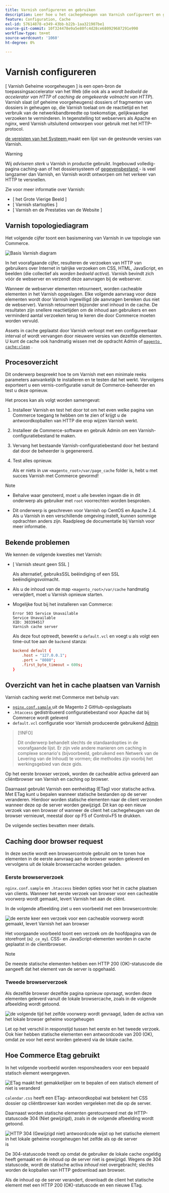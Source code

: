 ```yaml
---
title: Varnish configureren en gebruiken
description: Leer hoe u het cachegeheugen van Varnish configureert en gebruikt voor Adobe Commerce. Ontdek HTTP-versnellings-, bestands- en optimalisatietechnieken.
feature: Configuration, Cache
exl-id: 57614878-e349-43bb-b22b-1aa321907be1
source-git-commit: 10f324478e9a5e80fc4d28ce680929687291e990
workflow-type: tm+mt
source-wordcount: '1060'
ht-degree: 0%

---
```


# Varnish configureren

[ Varnish Geheime voorgeheugen ] is een open-bron de toepassingsaccelerator van het Web (die ook als a _wordt bedoeld de accelerator van HTTP_ of _caching de omgekeerde volmacht van HTTP_). Varnish slaat (of geheime voorgeheugens) dossiers of fragmenten van dossiers in geheugen op, die Varnish toelaat om de reactietijd en het verbruik van de netwerkbandbreedte op toekomstige, gelijkwaardige verzoeken te verminderen. In tegenstelling tot webservers als Apache en nginx, werd Varnish uitsluitend ontworpen voor gebruik met het HTTP-protocol.

[ de vereisten van het Systeem ](../../installation/system-requirements.md) maakt een lijst van de gesteunde versies van Varnish.

>[!WARNING]
>
>Wij _adviseren sterk_ u Varnish in productie gebruikt. Ingebouwd volledig-pagina caching-aan of het dossiersysteem of [ gegevensbestand ](https://developer.adobe.com/commerce/php/development/cache/partial/database-caching/) - is veel langzamer dan Varnish, en Varnish wordt ontworpen om het verkeer van HTTP te versnellen.

Zie voor meer informatie over Varnish:

- [ het Grote Vierige Beeld ]
- [ Varnish startopties ]
- [ Varnish en de Prestaties van de Website ]

## Varnish topologiediagram

Het volgende cijfer toont een basismening van Varnish in uw topologie van Commerce.

![ Basis Varnish diagram ](../../assets/configuration/varnish-basic.png)

In het voorafgaande cijfer, resulteren de verzoeken van HTTP van gebruikers over Internet in talrijke verzoeken om CSS, HTML, JavaScript, en beelden (die collectief als _worden bedoeld activa_). Varnish bevindt zich vóór de webserver en verzendt deze aanvragen bij de webserver.

Wanneer de webserver elementen retourneert, worden cacheable elementen in het Varnish opgeslagen. Elke volgende aanvraag voor deze elementen wordt door Varnish ingewilligd (de aanvragen bereiken dus niet de webserver). Varnish retourneert bijzonder snel inhoud in de cache. De resultaten zijn snellere reactietijden om de inhoud aan gebruikers en een verminderd aantal verzoeken terug te keren die door Commerce moeten worden vervuld.

Assets in cache geplaatst door Varnish verloopt met een configureerbaar interval of wordt vervangen door nieuwere versies van dezelfde elementen. U kunt de cache ook handmatig wissen met de opdracht Admin of [`magento cache:clean`](../cli/manage-cache.md#clean-and-flush-cache-types) .

## Procesoverzicht

Dit onderwerp bespreekt hoe te om Varnish met een minimale reeks parameters aanvankelijk te installeren en te testen dat het werkt. Vervolgens exporteert u een vernis-configuratie vanuit de Commerce-beheerder en test u deze opnieuw.

Het proces kan als volgt worden samengevat:

1. Installeer Varnish en test het door tot om het even welke pagina van Commerce toegang te hebben om te zien of krijgt u de antwoordkopballen van HTTP die erop wijzen Varnish werkt.
1. Installeer de Commerce-software en gebruik Admin om een Varnish-configuratiebestand te maken.
1. Vervang het bestaande Varnish-configuratiebestand door het bestand dat door de beheerder is gegenereerd.
1. Test alles opnieuw.

   Als er niets in uw `<magento_root>/var/page_cache` folder is, hebt u met succes Varnish met Commerce gevormd!

>[!NOTE]
>
>- Behalve waar genoteerd, moet u alle bevelen ingaan die in dit onderwerp als gebruiker met `root` voorrechten worden besproken.
>
>- Dit onderwerp is geschreven voor Varnish op CentOS en Apache 2.4. Als u Varnish in een verschillende omgeving instelt, kunnen sommige opdrachten anders zijn. Raadpleeg de documentatie bij Varnish voor meer informatie.

## Bekende problemen

We kennen de volgende kwesties met Varnish:

- [ Varnish steunt geen SSL ]

  Als alternatief, gebruiksSSL beëindiging of een SSL beëindigingsvolmacht.

- Als u de inhoud van de map `<magento_root>/var/cache` handmatig verwijdert, moet u Varnish opnieuw starten.

- Mogelijke fout bij het installeren van Commerce:

  ```
  Error 503 Service Unavailable
  Service Unavailable
  XID: 303394517
  Varnish cache server
  ```

  Als deze fout optreedt, bewerkt u `default.vcl` en voegt u als volgt een time-out toe aan de `backend` stanza:

  ```conf
  backend default {
      .host = "127.0.0.1";
      .port = "8080";
      .first_byte_timeout = 600s;
  }
  ```

## Overzicht van het in cache plaatsen van Varnish

Varnish caching werkt met Commerce met behulp van:

- [`nginx.conf.sample` ](https://github.com/magento/magento2/blob/2.4/nginx.conf.sample) uit de Magento 2 GitHub-opslagplaats
- `.htaccess` gedistribueerd configuratiebestand voor Apache dat bij Commerce wordt geleverd
- `default.vcl` configuratie voor Varnish produceerde gebruikend [ Admin ](../cache/configure-varnish-commerce.md)

>[!INFO]
>
>Dit onderwerp behandelt slechts de standaardopties in de voorafgaande lijst. Er zijn vele andere manieren om caching in complexe scenario&#39;s (bijvoorbeeld, gebruikend een Netwerk van de Levering van de Inhoud) te vormen; die methodes zijn voorbij het werkingsgebied van deze gids.

Op het eerste browser verzoek, worden de cacheable activa geleverd aan cliëntbrowser van Varnish en caching op browser.

Daarnaast gebruikt Varnish een eenheidtag (ETag) voor statische activa. Met ETag kunt u bepalen wanneer statische bestanden op de server veranderen. Hierdoor worden statische elementen naar de client verzonden wanneer deze op de server worden gewijzigd. Dit kan op een nieuw verzoek van een browser of wanneer de client het cachegeheugen van de browser vernieuwt, meestal door op F5 of Control+F5 te drukken.

De volgende secties bevatten meer details.

## Caching door browser request

In deze sectie wordt een browsercontrole gebruikt om te tonen hoe elementen in de eerste aanvraag aan de browser worden geleverd en vervolgens uit de lokale browsercache worden geladen.

### Eerste browserverzoek

`nginx.conf.sample` en `.htaccess` bieden opties voor het in cache plaatsen van clients. Wanneer het eerste verzoek van browser voor een cacheable voorwerp wordt gemaakt, levert Varnish het aan de cliënt.

In de volgende afbeelding ziet u een voorbeeld met een browsercontrole:

![ de eerste keer een verzoek voor een cacheable voorwerp wordt gemaakt, levert Varnish het aan browser ](../../assets/configuration/varnish-apache-first-visit.png)

Het voorgaande voorbeeld toont een verzoek om de hoofdpagina van de storefront (`m2_ce_my`). CSS- en JavaScript-elementen worden in cache geplaatst in de clientbrowser.

>[!NOTE]
>
>De meeste statische elementen hebben een HTTP 200 (OK)-statuscode die aangeeft dat het element van de server is opgehaald.

### Tweede browserverzoek

Als dezelfde browser dezelfde pagina opnieuw opvraagt, worden deze elementen geleverd vanuit de lokale browsercache, zoals in de volgende afbeelding wordt getoond.

![ de volgende tijd het zelfde voorwerp wordt gevraagd, laden de activa van het lokale browser geheime voorgeheugen ](../../assets/configuration/varnish-apache-second-visit.png)

Let op het verschil in responstijd tussen het eerste en het tweede verzoek. Ook hier hebben statische elementen een antwoordcode van 200 (OK), omdat ze voor het eerst worden geleverd via de lokale cache.

## Hoe Commerce Etag gebruikt

In het volgende voorbeeld worden responsheaders voor een bepaald statisch element weergegeven.

![ ETag maakt het gemakkelijker om te bepalen of een statisch element of niet is veranderd ](../../assets/configuration/varnish-etag.png)

`calendar.css` heeft een ETag- antwoordkopbal wat betekent het CSS dossier op cliëntbrowser kan worden vergeleken met die op de server.

Daarnaast worden statische elementen geretourneerd met de HTTP-statuscode 304 (Niet gewijzigd), zoals in de volgende afbeelding wordt getoond.

![ HTTP 304 (Gewijzigd niet) antwoordcode wijst op het statische element in het lokale geheime voorgeheugen het zelfde als op de server ](../../assets/configuration/varnish-304.png) is

De 304-statuscode treedt op omdat de gebruiker de lokale cache ongeldig heeft gemaakt en de inhoud op de server niet is gewijzigd. Wegens de 304 statuscode, wordt de statische activa _inhoud_ niet overgebracht; slechts worden de kopballen van HTTP gedownload aan browser.

Als de inhoud op de server verandert, downloadt de client het statische element met een HTTP 200 (OK)-statuscode en een nieuwe ETag.

<!-- Link Definitions -->

[De Big Varnish Picture]: https://www.varnish-cache.org/docs/trunk/users-guide/intro.html
[Varnish Cache]: https://varnish-cache.org
[Opstartopties vervagen]: https://www.varnish-cache.org/docs/trunk/reference/varnishd.html#ref-varnishd-options
[Vernish en Websites]: https://www.varnish-cache.org/docs/trunk/users-guide/performance.html#users-performance
[Varnish ondersteunt SSL niet]: https://www.varnish-cache.org/docs/3.0/phk/ssl.html

